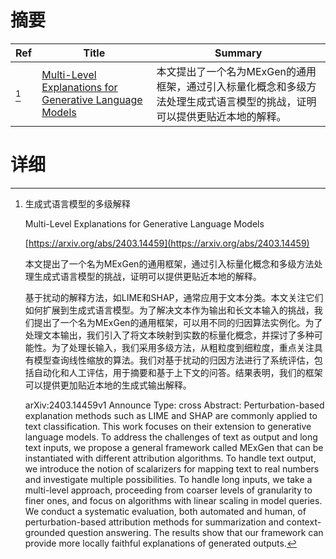 # 摘要

| Ref | Title | Summary |
| --- | --- | --- |
| [^1] | [Multi-Level Explanations for Generative Language Models](https://arxiv.org/abs/2403.14459) | 本文提出了一个名为MExGen的通用框架，通过引入标量化概念和多级方法处理生成式语言模型的挑战，证明可以提供更贴近本地的解释。 |

# 详细

[^1]: 生成式语言模型的多级解释

    Multi-Level Explanations for Generative Language Models

    [https://arxiv.org/abs/2403.14459](https://arxiv.org/abs/2403.14459)

    本文提出了一个名为MExGen的通用框架，通过引入标量化概念和多级方法处理生成式语言模型的挑战，证明可以提供更贴近本地的解释。

    

    基于扰动的解释方法，如LIME和SHAP，通常应用于文本分类。本文关注它们如何扩展到生成式语言模型。为了解决文本作为输出和长文本输入的挑战，我们提出了一个名为MExGen的通用框架，可以用不同的归因算法实例化。为了处理文本输出，我们引入了将文本映射到实数的标量化概念，并探讨了多种可能性。为了处理长输入，我们采用多级方法，从粗粒度到细粒度，重点关注具有模型查询线性缩放的算法。我们对基于扰动的归因方法进行了系统评估，包括自动化和人工评估，用于摘要和基于上下文的问答。结果表明，我们的框架可以提供更加贴近本地的生成式输出解释。

    arXiv:2403.14459v1 Announce Type: cross  Abstract: Perturbation-based explanation methods such as LIME and SHAP are commonly applied to text classification. This work focuses on their extension to generative language models. To address the challenges of text as output and long text inputs, we propose a general framework called MExGen that can be instantiated with different attribution algorithms. To handle text output, we introduce the notion of scalarizers for mapping text to real numbers and investigate multiple possibilities. To handle long inputs, we take a multi-level approach, proceeding from coarser levels of granularity to finer ones, and focus on algorithms with linear scaling in model queries. We conduct a systematic evaluation, both automated and human, of perturbation-based attribution methods for summarization and context-grounded question answering. The results show that our framework can provide more locally faithful explanations of generated outputs.
    

